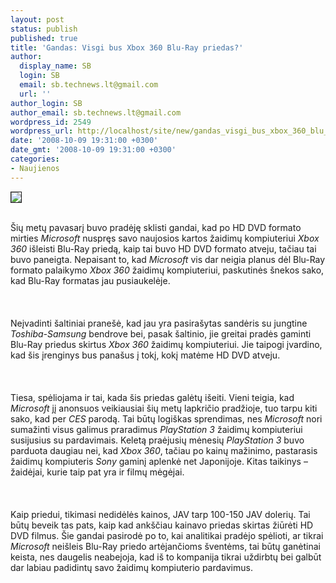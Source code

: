 ```yaml
---
layout: post
status: publish
published: true
title: 'Gandas: Visgi bus Xbox 360 Blu-Ray priedas?'
author:
  display_name: SB
  login: SB
  email: sb.technews.lt@gmail.com
  url: ''
author_login: SB
author_email: sb.technews.lt@gmail.com
wordpress_id: 2549
wordpress_url: http://localhost/site/new/gandas_visgi_bus_xbox_360_blu_ray_priedas_/
date: '2008-10-09 19:31:00 +0300'
date_gmt: '2008-10-09 19:31:00 +0300'
categories:
- Naujienos
---
```

<div class="imgright"><img src="http://tbn0.google.com/images?q=tbn:5NRzPtmSdGE7GM:http://technabob.com/blog/wp-content/uploads/2007/03/xbox_360_elite_real.jpg" border="1"></div>
<p><br>Šių metų pavasarį buvo pradėję sklisti gandai, kad po HD DVD formato mirties <i>Microsoft</i> nuspręs savo naujosios kartos žaidimų kompiuteriui <i>Xbox 360</i> išleisti Blu-Ray priedą, kaip tai buvo HD DVD formato atveju, tačiau tai buvo paneigta. Nepaisant to, kad <i>Microsoft</i> vis dar neigia planus dėl Blu-Ray formato palaikymo <i>Xbox 360</i> žaidimų kompiuteriui, paskutinės šnekos sako, kad Blu-Ray formatas jau pusiaukelėje.<br />
<br><br />
<br>Neįvadinti šaltiniai pranešė, kad jau yra pasirašytas sandėris su jungtine <i>Toshiba-Samsung</i> bendrove bei, pasak šaltinio, jie greitai pradės gaminti Blu-Ray priedus skirtus <i>Xbox 360</i> žaidimų kompiuteriui. Jie taipogi įvardino, kad šis įrenginys bus panašus į tokį, kokį matėme HD DVD atveju.<br />
<br><br />
<br>Tiesa, spėliojama ir tai, kada šis priedas galėtų išeiti. Vieni teigia, kad <i>Microsoft</i> jį anonsuos veikiausiai šių metų lapkričio pradžioje, tuo tarpu kiti sako, kad per <i>CES</i> parodą. Tai būtų logiškas sprendimas, nes <i>Microsoft</i> nori sumažinti visus galimus praradimus <i>PlayStation 3</i> žaidimų kompiuteriui susijusius su pardavimais. Keletą praėjusių mėnesių <i>PlayStation 3</i> buvo parduota daugiau nei, kad <i>Xbox 360</i>, tačiau po kainų mažinimo, pastarasis žaidimų kompiuteris <i>Sony</i> gaminį aplenkė net Japonijoje. Kitas taikinys – žaidėjai, kurie taip pat yra ir filmų mėgėjai.<br />
<br><br />
<br>Kaip priedui, tikimasi nedidėlės kainos, JAV tarp 100-150 JAV dolerių. Tai būtų beveik tas pats, kaip kad ankščiau kainavo priedas skirtas žiūrėti HD DVD filmus. Šie gandai pasirodė po to, kai analitikai pradėjo spėlioti, ar tikrai <i>Microsoft</i> neišleis Blu-Ray priedo artėjančioms šventėms, tai būtų ganėtinai keista, nes daugelis neabejoja, kad iš to kompanija tikrai uždirbtų bei galbūt dar labiau padidintų savo žaidimų kompiuterio pardavimus.<br />
<br><br />
<br><br />
<br></p>
